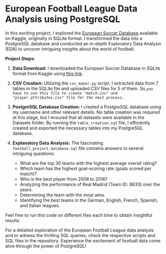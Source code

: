 # European Football League Data Analysis using PostgreSQL

In this exciting project, I explored the [European Soccer Database](https://www.kaggle.com/datasets/hugomathien/soccer) available on Kaggle, originally in SQLite format. I transformed the data into a PostgreSQL database and conducted an in-depth Exploratory Data Analysis (EDA) to uncover intriguing insights about the world of football.

**Project Steps:**

1. **Data Download:** I downloaded the European Soccer Database in SQLite format from Kaggle using [this link](https://www.kaggle.com/datasets/hugomathien/soccer).

2. **CSV Creation:** Utilizing the `csv_maker.py` script, I extracted data from 7 tables in the SQLite file and uploaded CSV files for 5 of them. So,*`you have to use this file to create "match.csv" and "player_attributes.csv" file for the next process.`*

3. **PostgreSQL Database Creation:** I created a PostgreSQL database using my username and other relevant details. No table creation was required at this stage, but I ensured that all datasets were available in the Datasets folder. By running the `table_creation.sql` file, I efficiently created and exported the necessary tables into my PostgreSQL database.

4. **Explanatory Data Analysis:** The fascinating `football_project_database.sql` file contains answers to several intriguing questions:

   - What are the top 30 teams with the highest average overall rating?
   - Which team has the highest goal-scoring rate (goals scored per match)?
   - Who is the best player from 2008 to 2016?
   - Analyzing the performance of Real Madrid (Team ID: 8633) over the years.
   - Determining the team with the most wins.
   - Identifying the best teams in the German, English, French, Spanish, and Italian leagues.

Feel free to run this code on different files each time to obtain insightful results.

For a detailed exploration of the European Football League data analysis and to witness the thrilling SQL queries, check the respective scripts and SQL files in the repository. Experience the excitement of football data come alive through the power of PostgreSQL!
